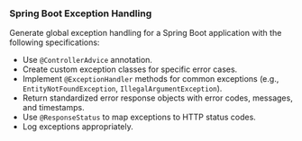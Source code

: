 ### Spring Boot Exception Handling

Generate global exception handling for a Spring Boot application with the following specifications:
- Use `@ControllerAdvice` annotation.
- Create custom exception classes for specific error cases.
- Implement `@ExceptionHandler` methods for common exceptions (e.g., `EntityNotFoundException`, `IllegalArgumentException`).
- Return standardized error response objects with error codes, messages, and timestamps.
- Use `@ResponseStatus` to map exceptions to HTTP status codes.
- Log exceptions appropriately.